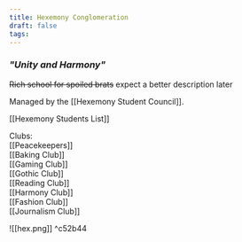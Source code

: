 ```yaml
---
title: Hexemony Conglomeration
draft: false
tags:
---
```

### *"Unity and Harmony"*

~~Rich school for spoiled brats~~ expect a better description later

Managed by the [[Hexemony Student Council]].

[[Hexemony Students List]]  

Clubs:  
[[Peacekeepers]]  
[[Baking Club]]  
[[Gaming Club]]  
[[Gothic Club]]  
[[Reading Club]]  
[[Harmony Club]]  
[[Fashion Club]]  
[[Journalism Club]]  

![[hex.png]] ^c52b44